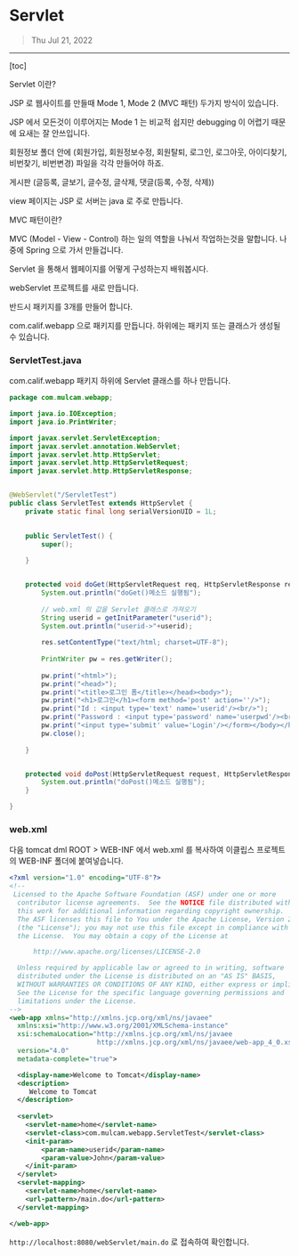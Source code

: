 # Servlet

> Thu Jul 21, 2022

---

[toc]

Servlet 이란?



JSP 로 웹사이트를 만들때 Mode 1, Mode 2 (MVC 패턴) 두가지 방식이 있습니다.

JSP 에서 모든것이 이루어지는 Mode 1 는 비교적 쉽지만 debugging 이 어렵기 때문에 요새는 잘 안쓰입니다.

회원정보 폴더 안에 (회원가입, 회원정보수정, 회원탈퇴, 로그인, 로그아웃, 아이디찾기, 비번찾기, 비번변경) 파일을 각각 만들어야 하죠. 



게시판 (글등록, 글보기, 글수정, 글삭제, 댓글(등록, 수정, 삭제))



view 페이지는 JSP 로 서버는 java 로 주로 만듭니다.



MVC 패턴이란?

MVC (Model - View - Control) 하는 일의 역할을 나눠서 작업하는것을 말합니다. 나중에 Spring 으로 가서 만들겁니다.



Servlet 을 통해서 웹페이지를 어떻게 구성하는지 배워봅시다.



webServlet 프로젝트를 새로 만듭니다.





반드시 패키지를 3개를 만들어 합니다.

com.calif.webapp 으로 패키지를 만듭니다. 하위에는 패키지 또는 클래스가 생성될 수 있습니다.





### ServletTest.java

com.calif.webapp 패키지 하위에 Servlet 클래스를 하나 만듭니다. 

```java
package com.mulcam.webapp;

import java.io.IOException;
import java.io.PrintWriter;

import javax.servlet.ServletException;
import javax.servlet.annotation.WebServlet;
import javax.servlet.http.HttpServlet;
import javax.servlet.http.HttpServletRequest;
import javax.servlet.http.HttpServletResponse;


@WebServlet("/ServletTest")
public class ServletTest extends HttpServlet {
	private static final long serialVersionUID = 1L;
       

    public ServletTest() {
        super();
       
    }


	protected void doGet(HttpServletRequest req, HttpServletResponse res) throws ServletException, IOException {
		System.out.println("doGet()메소드 실행됨");
		
		// web.xml 의 값을 Servlet 클래스로 가져오기
		String userid = getInitParameter("userid");
		System.out.println("userid->"+userid);
		
		res.setContentType("text/html; charset=UTF-8");
		
		PrintWriter pw = res.getWriter();
		
		pw.print("<html>");
		pw.print("<head>");
		pw.print("<title>로그인 폼</title></head><body>");
		pw.print("<h1>로그인</h1><form method='post' action=''/>");
		pw.print("Id : <input type='text' name='userid'/><br/>");
		pw.print("Password : <input type='password' name='userpwd'/><br/>");
		pw.print("<input type='submit' value='Login'/></form></body></html>");
		pw.close();
		
	}


	protected void doPost(HttpServletRequest request, HttpServletResponse response) throws ServletException, IOException {
		System.out.println("doPost()메소드 실행됨");
	}

}

```





### web.xml

다음 tomcat dml ROOT > WEB-INF 에서 web.xml 를 복사하여 이클립스 프로젝트의 WEB-INF 폴더에 붙여넣습니다.

```xml
<?xml version="1.0" encoding="UTF-8"?>
<!--
 Licensed to the Apache Software Foundation (ASF) under one or more
  contributor license agreements.  See the NOTICE file distributed with
  this work for additional information regarding copyright ownership.
  The ASF licenses this file to You under the Apache License, Version 2.0
  (the "License"); you may not use this file except in compliance with
  the License.  You may obtain a copy of the License at

      http://www.apache.org/licenses/LICENSE-2.0

  Unless required by applicable law or agreed to in writing, software
  distributed under the License is distributed on an "AS IS" BASIS,
  WITHOUT WARRANTIES OR CONDITIONS OF ANY KIND, either express or implied.
  See the License for the specific language governing permissions and
  limitations under the License.
-->
<web-app xmlns="http://xmlns.jcp.org/xml/ns/javaee"
  xmlns:xsi="http://www.w3.org/2001/XMLSchema-instance"
  xsi:schemaLocation="http://xmlns.jcp.org/xml/ns/javaee
                      http://xmlns.jcp.org/xml/ns/javaee/web-app_4_0.xsd"
  version="4.0"
  metadata-complete="true">

  <display-name>Welcome to Tomcat</display-name>
  <description>
     Welcome to Tomcat
  </description>
  
  <servlet>
  	<servlet-name>home</servlet-name>
  	<servlet-class>com.mulcam.webapp.ServletTest</servlet-class>
  	<init-param>
  		<param-name>userid</param-name>
  		<param-value>John</param-value>
  	</init-param>
  </servlet>
  <servlet-mapping>
  	<servlet-name>home</servlet-name>
  	<url-pattern>/main.do</url-pattern>
  </servlet-mapping>

</web-app>

```



`http://localhost:8080/webServlet/main.do` 로 접속하여 확인합니다.




